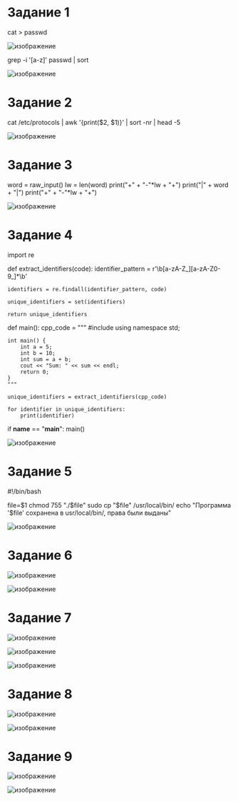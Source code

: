 # Задание 1
cat > passwd

![изображение](https://github.com/user-attachments/assets/4816089c-8aac-45b7-9f73-07be90e763ab)

grep -i '[a-z]' passwd | sort

![изображение](https://github.com/user-attachments/assets/a4bf1db4-6ac1-4a36-ae45-a1dd021cc773)

# Задание 2
cat /etc/protocols | awk '{print($2, $1)}' | sort -nr | head -5

![изображение](https://github.com/user-attachments/assets/66482b27-8486-4177-b8c9-832a202950dd)

# Задание 3

word = raw_input()
lw = len(word)
print("+" + "-"*lw + "+")
print("|" + word + "|")
print("+" + "-"*lw + "+")

![изображение](https://github.com/user-attachments/assets/aa1a5426-8557-448b-9a0a-ed2c927f5c67)

# Задание 4

import re

def extract_identifiers(code):
    identifier_pattern = r'\b[a-zA-Z_][a-zA-Z0-9_]*\b'

    identifiers = re.findall(identifier_pattern, code)

    unique_identifiers = set(identifiers)

    return unique_identifiers

def main():
    cpp_code = """
    #include <iostream>
    using namespace std;

    int main() {
        int a = 5;
        int b = 10;
        int sum = a + b;
        cout << "Sum: " << sum << endl;
        return 0;
    }
    """

    unique_identifiers = extract_identifiers(cpp_code)

    for identifier in unique_identifiers:
        print(identifier)

if __name__ == "__main__":
    main()


![изображение](https://github.com/user-attachments/assets/73d6a939-d1eb-469c-bf58-642201891028)

# Задание 5
#!/bin/bash

file=$1
chmod 755 "./$file"
sudo cp "$file" /usr/local/bin/
echo "Программа '$file' сохранена в usr/local/bin/, права были выданы"

![изображение](https://github.com/user-attachments/assets/dbb07869-b7d9-4723-93d1-8e2054bf9a79)


# Задание 6
![изображение](https://github.com/user-attachments/assets/d66cc68a-13d6-47d6-a324-7232697c10bc)



 
![изображение](https://github.com/user-attachments/assets/27a9c16d-8c2e-48e4-9c22-df71e25ad257)

# Задание 7
![изображение](https://github.com/user-attachments/assets/110ed8d5-3679-4ee8-ab1e-5f7c4db3cd20)

![изображение](https://github.com/user-attachments/assets/274a61b2-46bb-4a8a-8874-312ed85c7770)


![изображение](https://github.com/user-attachments/assets/b3966c94-3c99-4882-bbf0-51b81d27692c)

# Задание 8
![изображение](https://github.com/user-attachments/assets/d0c8d85e-e0c0-4297-892e-053ffa46fc39)

![изображение](https://github.com/user-attachments/assets/66a379f9-d6e5-41f3-b128-c0ebd0cda836)
# Задание 9
![изображение](https://github.com/user-attachments/assets/b67c166f-b776-43ce-9e6f-7c6803884df0)

![изображение](https://github.com/user-attachments/assets/0dce0da5-3bc9-4763-8592-985a22344536)









